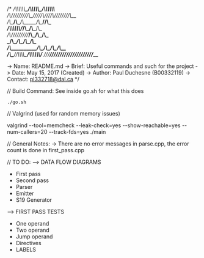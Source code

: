 /*
__/\\\\\\\\\\\\\_____/\\\\\\\\\\\__/\\\\\\\\\\\\____        
 _\/\\\/////////\\\__\/////\\\///__\/\\\////////\\\__       
  _\/\\\_______\/\\\______\/\\\_____\/\\\______\//\\\_      
   _\/\\\\\\\\\\\\\/_______\/\\\_____\/\\\_______\/\\\_     
    _\/\\\/////////_________\/\\\_____\/\\\_______\/\\\_    
     _\/\\\__________________\/\\\_____\/\\\_______\/\\\_   
      _\/\\\___________/\\\___\/\\\_____\/\\\_______/\\\__  
       _\/\\\__________\//\\\\\\\\\______\/\\\\\\\\\\\\/___
        _\///____________\/////////_______\////////////_____

-> Name:  README.md
-> Brief: Useful commands and such for the project
-> Date: May 15, 2017	(Created)
-> Author: Paul Duchesne (B00332119)
-> Contact: pl332718@dal.ca
*/

// Build Command: See inside go.sh for what this does

	./go.sh

// Valgrind (used for random memory issues)

valgrind --tool=memcheck --leak-check=yes --show-reachable=yes --num-callers=20 --track-fds=yes ./main

// General Notes:
-> There are no error messages in parse.cpp, the error count is done in first_pass.cpp


// TO DO:
--> DATA FLOW DIAGRAMS
* First pass
* Second pass
* Parser
* Emitter
* S19 Generator

--> FIRST PASS TESTS
* One operand
* Two operand
* Jump operand
* Directives
* LABELS

